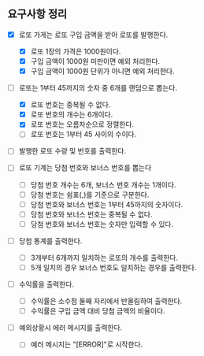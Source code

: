 ## 요구사항 정리

- [x] 로또 가게는 로또 구입 금액을 받아 로또를 발행한다.
    - [x] 로또 1장의 가격은 1000원이다.
    - [x] 구입 금액이 1000원 미만이면 예외 처리한다.
    - [x] 구입 금액이 1000원 단위가 아니면 예외 처리한다.

- [ ] 로또는 1부터 45까지의 숫자 중 6개를 랜덤으로 뽑는다.
    - [x] 로또 번호는 중복될 수 없다.
    - [x] 로또 번호의 개수는 6개이다.
    - [x] 로또 번호는 오름차순으로 정렬한다.
    - [ ] 로또 번호는 1부터 45 사이의 수이다.

- [ ] 발행한 로또 수량 및 번호를 출력한다.

- [ ] 로또 기계는 당첨 번호와 보너스 번호를 뽑는다
    - [ ] 당첨 번호 개수는 6개, 보너스 번호 개수는 1개이다.
    - [ ] 당첨 번호는 쉼표(,)를 기준으로 구분한다.
    - [ ] 당첨 번호와 보너스 번호는 1부터 45까지의 숫자이다.
    - [ ] 당첨 번호와 보너스 번호는 중복될 수 없다.
    - [ ] 당첨 번호와 보너스 번호는 숫자만 입력할 수 있다.

- [ ] 당첨 통계를 출력한다.
    - [ ] 3개부터 6개까지 일치하는 로또의 개수를 출력한다.
    - [ ] 5개 일치의 경우 보너스 번호도 일치하는 경우를 출력한다.

- [ ] 수익률을 출력한다.
    - [ ] 수익률은 소수점 둘째 자리에서 반올림하여 출력한다.
    - [ ] 수익률은 구입 금액 대비 당첨 금액의 비율이다.

- [ ] 예외상황시 에러 메시지를 출력한다.
    - [ ] 예러 메시지는 "[ERROR]"로 시작한다.